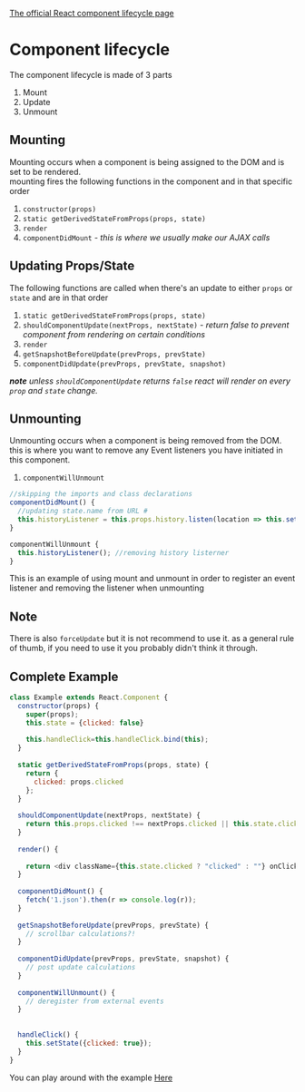 [The official React component lifecycle page](https://reactjs.org/docs/react-component.html "Component Lifecycle")

# Component lifecycle
The component lifecycle is made of 3 parts
1. Mount
2. Update
3. Unmount

## Mounting
Mounting occurs when a component is being assigned to the DOM and is set to be rendered.  
mounting fires the following functions in the component and in that specific order
1. `constructor(props)`
2. `static getDerivedStateFromProps(props, state)`
3. `render`
4. `componentDidMount` - _this is where we usually make our AJAX calls_

## Updating Props/State
The following functions are called when there's an update to either `props` or `state` and are in that order  
1. `static getDerivedStateFromProps(props, state)`
2. `shouldComponentUpdate(nextProps, nextState)` - _return false to prevent component from rendering on certain conditions_
3. `render`
4. `getSnapshotBeforeUpdate(prevProps, prevState)`
5. `componentDidUpdate(prevProps, prevState, snapshot)`

_**note** unless `shouldComponentUpdate` returns `false` react will render on every `prop` and `state` change._

## Unmounting
Unmounting occurs when a component is being removed from the DOM.  
this is where you want to remove any Event listeners you have initiated in this component.
1. `componentWillUnmount`

```javascript
//skipping the imports and class declarations
componentDidMount() {
  //updating state.name from URL #
  this.historyListener = this.props.history.listen(location => this.setState({name: location.hash.slice(1)});
}

componentWillUnmount {
  this.historyListener(); //removing history listerner
}
```
This is an example of using mount and unmount in order to register an event listener and removing the listener when unmounting  

## Note
There is also `forceUpdate` but it is not recommend to use it. as a general rule of thumb, if you need to use it you probably didn't think it through.

## Complete Example
```javascript
class Example extends React.Component {
  constructor(props) {
    super(props);
    this.state = {clicked: false}
    
    this.handleClick=this.handleClick.bind(this);
  }
  
  static getDerivedStateFromProps(props, state) {
    return {
      clicked: props.clicked
    };
  }
  
  shouldComponentUpdate(nextProps, nextState) {
    return this.props.clicked !== nextProps.clicked || this.state.clicked !== nextState.clicked;
  }
  
  render() {
    
    return <div className={this.state.clicked ? "clicked" : ""} onClick={this.handleClick}>Click Me</div>;
  }
  
  componentDidMount() {
    fetch('1.json').then(r => console.log(r));
  }
  
  getSnapshotBeforeUpdate(prevProps, prevState) {
    // scrollbar calculations?!
  }
  
  componentDidUpdate(prevProps, prevState, snapshot) {
    // post update calculations
  }
  
  componentWillUnmount() {
    // deregister from external events
  }
  
  
  handleClick() {
    this.setState({clicked: true});
  }
}
```

You can play around with the example [Here](https://codepen.io/zerkotin/pen/QWjXgYB "Codepen.io")


